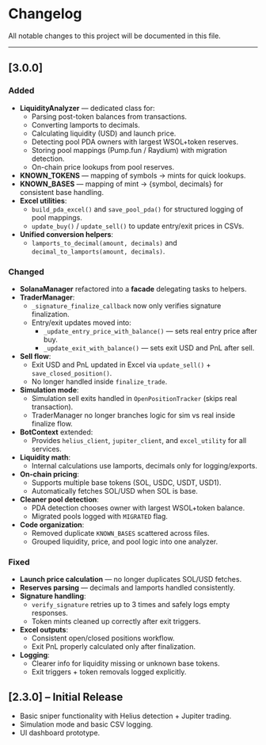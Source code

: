 # Changelog

All notable changes to this project will be documented in this file.  

---

## [3.0.0]

### Added
- **LiquidityAnalyzer** — dedicated class for:
  - Parsing post-token balances from transactions.
  - Converting lamports to decimals.
  - Calculating liquidity (USD) and launch price.
  - Detecting pool PDA owners with largest WSOL+token reserves.
  - Storing pool mappings (Pump.fun / Raydium) with migration detection.
  - On-chain price lookups from pool reserves.
- **KNOWN_TOKENS** — mapping of symbols → mints for quick lookups.
- **KNOWN_BASES** — mapping of mint → {symbol, decimals} for consistent base handling.
- **Excel utilities**:
  - `build_pda_excel()` and `save_pool_pda()` for structured logging of pool mappings.
  - `update_buy()` / `update_sell()` to update entry/exit prices in CSVs.
- **Unified conversion helpers**:
  - `lamports_to_decimal(amount, decimals)` and `decimal_to_lamports(amount, decimals)`.

### Changed
- **SolanaManager** refactored into a **facade** delegating tasks to helpers.
- **TraderManager**:
  - `_signature_finalize_callback` now only verifies signature finalization.
  - Entry/exit updates moved into:
    - `_update_entry_price_with_balance()` — sets real entry price after buy.
    - `_update_exit_with_balance()` — sets exit USD and PnL after sell.
- **Sell flow**:
  - Exit USD and PnL updated in Excel via `update_sell()` + `save_closed_position()`.
  - No longer handled inside `finalize_trade`.
- **Simulation mode**:
  - Simulation sell exits handled in `OpenPositionTracker` (skips real transaction).
  - TraderManager no longer branches logic for sim vs real inside finalize flow.
- **BotContext** extended:
  - Provides `helius_client`, `jupiter_client`, and `excel_utility` for all services.
- **Liquidity math**:
  - Internal calculations use lamports, decimals only for logging/exports.
- **On-chain pricing**:
  - Supports multiple base tokens (SOL, USDC, USDT, USD1).
  - Automatically fetches SOL/USD when SOL is base.
- **Cleaner pool detection**:
  - PDA detection chooses owner with largest WSOL+token balance.
  - Migrated pools logged with `MIGRATED` flag.
- **Code organization**:
  - Removed duplicate `KNOWN_BASES` scattered across files.
  - Grouped liquidity, price, and pool logic into one analyzer.

### Fixed
- **Launch price calculation** — no longer duplicates SOL/USD fetches.
- **Reserves parsing** — decimals and lamports handled consistently.
- **Signature handling**:
  - `verify_signature` retries up to 3 times and safely logs empty responses.
  - Token mints cleaned up correctly after exit triggers.
- **Excel outputs**:
  - Consistent open/closed positions workflow.
  - Exit PnL properly calculated only after finalization.
- **Logging**:
  - Clearer info for liquidity missing or unknown base tokens.
  - Exit triggers + token removals logged explicitly.


## [2.3.0] – Initial Release
- Basic sniper functionality with Helius detection + Jupiter trading.
- Simulation mode and basic CSV logging.
- UI dashboard prototype.
